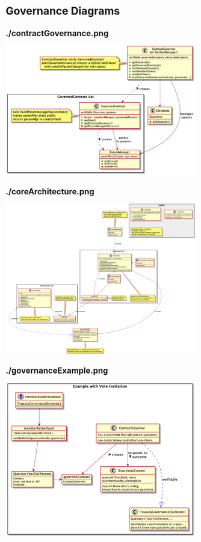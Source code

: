 # Governance Diagrams
## ./contractGovernance.png

[![./contractGovernance.png](./contractGovernance.png)](./contractGovernance.png)

## ./coreArchitecture.png

[![./coreArchitecture.png](./coreArchitecture.png)](./coreArchitecture.png)

## ./governanceExample.png

[![./governanceExample.png](./governanceExample.png)](./governanceExample.png)

